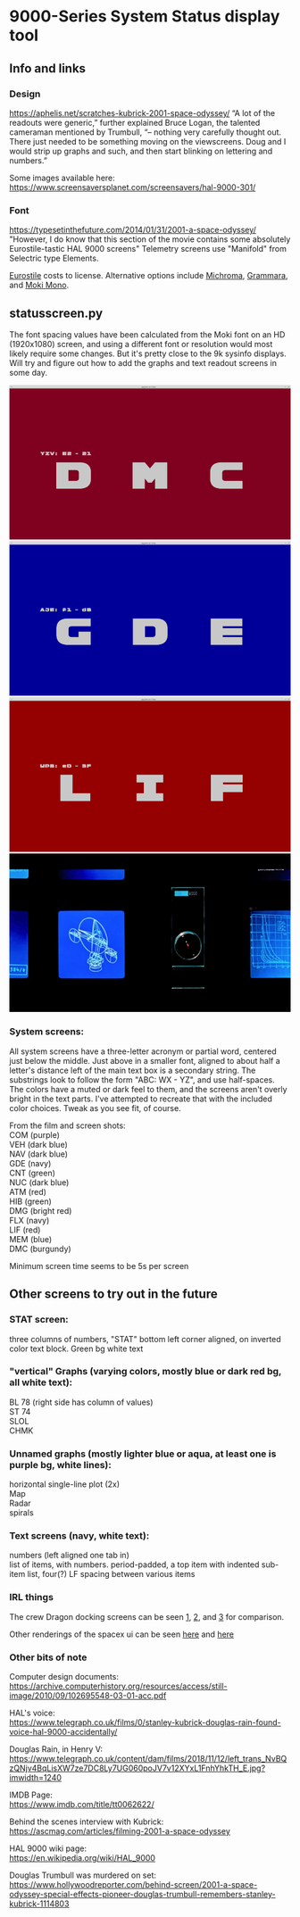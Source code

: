 # 9000-Series System Status display tool

## Info and links

### Design 

https://aphelis.net/scratches-kubrick-2001-space-odyssey/
“A lot of the readouts were generic,” further explained Bruce Logan, the talented cameraman mentioned by Trumbull, “– nothing very carefully thought out. There just needed to be something moving on the viewscreens. Doug and I would strip up graphs and such, and then start blinking on lettering and numbers.” 

Some images available here:
https://www.screensaversplanet.com/screensavers/hal-9000-301/

### Font  


https://typesetinthefuture.com/2014/01/31/2001-a-space-odyssey/  
"However, I do know that this section of the movie contains some absolutely Eurostile-tastic HAL 9000 screens"
Telemetry screens use "Manifold" from Selectric type Elements.

[Eurostile](https://www.myfonts.com/fonts/linotype/eurostile/bold-extended-2-63893/) costs to license.  Alternative options include [Michroma](https://fonts.google.com/specimen/Michroma), [Grammara](https://fonts2u.com/grammara-normal.font), and [Moki Mono](https://www.myfonts.com/fonts/facetype/moki/mono/).  

## statusscreen.py
The font spacing values have been calculated from the Moki font on an HD (1920x1080) screen, and using a different font or resolution would most likely require some changes.  But it's pretty close to the 9k sysinfo displays.  Will try and figure out how to add the graphs and text readout screens in some day. 

![screenshot](9k-31.png)  
![screenshot](9k-11.png)  
![screenshot](9k-21.png)  
![screenshot](hal9k-display.jpg)  

### System screens:
All system screens have a three-letter acronym or partial word, centered just below the middle.  Just above in a smaller font, aligned to about half a letter's distance left of the main text box is a secondary string.  The substrings look to follow the form "ABC: WX - YZ", and use half-spaces.  The colors have a muted or dark feel to them, and the screens aren't overly bright in the text parts.  I've attempted to recreate that with the included color choices.  Tweak as you see fit, of course. 

From the film and screen shots:  
COM (purple)  
VEH (dark blue)  
NAV (dark blue)  
GDE (navy)  
CNT (green)  
NUC (dark blue)  
ATM (red)  
HIB (green)  
DMG (bright red)  
FLX (navy)  
LIF (red)  
MEM (blue)  
DMC (burgundy)  

Minimum screen time seems to be 5s per screen

## Other screens to try out in the future

### STAT screen: 
three columns of numbers,
"STAT" bottom left corner aligned, on inverted color text block. Green bg white text


### "vertical" Graphs (varying colors, mostly blue or dark red bg, all white text):
BL 78 (right side has column of values)  
ST 74  
SLOL  
CHMK  


### Unnamed graphs (mostly lighter blue or aqua, at least one is purple bg, white lines):
horizontal single-line plot (2x)  
Map  
Radar  
spirals  


### Text screens (navy, white text):
numbers (left aligned one tab in)  
list of items, with numbers.  period-padded, a top item with indented sub-item list, four(?) LF spacing between various items


### IRL things

The crew Dragon docking screens can be seen [1](https://github.com/el-tocino/9000-series/blob/default/crewdragon-docking%20screens.png), [2](https://github.com/el-tocino/9000-series/blob/default/crewdragon-docking%20screens2.png), and [3](https://github.com/el-tocino/9000-series/blob/default/crewdragon-docking%20screens3.png) for comparison.

Other renderings of the spacex ui can be seen [here](https://www.designnews.com/sites/designnews.com/files/Design%20News/Dan%20Carney%20SpaceX%20Crew%20Dragon%20display_0.jpg) and [here](https://techcrunch.com/wp-content/uploads/2020/05/Screen-Shot-2020-05-30-at-5.06.14-PM.jpg)

### Other bits of note

Computer design documents:  
https://archive.computerhistory.org/resources/access/still-image/2010/09/102695548-03-01-acc.pdf  

HAL's voice:  
https://www.telegraph.co.uk/films/0/stanley-kubrick-douglas-rain-found-voice-hal-9000-accidentally/  
  
Douglas Rain, in Henry V:  
https://www.telegraph.co.uk/content/dam/films/2018/11/12/left_trans_NvBQzQNjv4BqLisXW7ze7DC8Ly7UG060poJV7v12XYxL1FnhYhkTH_E.jpg?imwidth=1240  
  
IMDB Page:  
https://www.imdb.com/title/tt0062622/   
  
Behind the scenes interview with Kubrick:  
https://ascmag.com/articles/filming-2001-a-space-odyssey  
  
HAL 9000 wiki page:  
https://en.wikipedia.org/wiki/HAL_9000  
  
Douglas Trumbull was murdered on set:  
https://www.hollywoodreporter.com/behind-screen/2001-a-space-odyssey-special-effects-pioneer-douglas-trumbull-remembers-stanley-kubrick-1114803  

  
